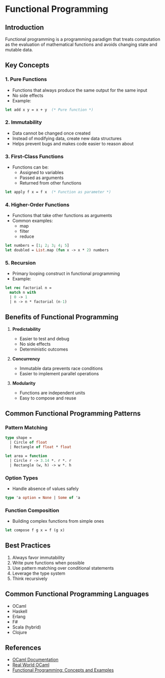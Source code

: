 # Functional Programming

## Introduction
Functional programming is a programming paradigm that treats computation as 
the evaluation of mathematical functions and avoids changing state and mutable data.

## Key Concepts

### 1. Pure Functions
- Functions that always produce the same output for the same input
- No side effects
- Example:
```ocaml
let add x y = x + y  (* Pure function *)
```

### 2. Immutability
- Data cannot be changed once created
- Instead of modifying data, create new data structures
- Helps prevent bugs and makes code easier to reason about

### 3. First-Class Functions
- Functions can be:
  - Assigned to variables
  - Passed as arguments
  - Returned from other functions
```ocaml
let apply f x = f x  (* Function as parameter *)
```

### 4. Higher-Order Functions
- Functions that take other functions as arguments
- Common examples:
  - map
  - filter
  - reduce
```ocaml
let numbers = [1; 2; 3; 4; 5]
let doubled = List.map (fun x -> x * 2) numbers
```

### 5. Recursion
- Primary looping construct in functional programming
- Example:
```ocaml
let rec factorial n =
  match n with
  | 0 -> 1
  | n -> n * factorial (n-1)
```

## Benefits of Functional Programming

1. **Predictability**
   - Easier to test and debug
   - No side effects
   - Deterministic outcomes

2. **Concurrency**
   - Immutable data prevents race conditions
   - Easier to implement parallel operations

3. **Modularity**
   - Functions are independent units
   - Easy to compose and reuse

## Common Functional Programming Patterns

### Pattern Matching
```ocaml
type shape =
  | Circle of float
  | Rectangle of float * float

let area = function
  | Circle r -> 3.14 *. r *. r
  | Rectangle (w, h) -> w *. h
```

### Option Types
- Handle absence of values safely
```ocaml
type 'a option = None | Some of 'a
```

### Function Composition
- Building complex functions from simple ones
```ocaml
let compose f g x = f (g x)
```

## Best Practices

1. Always favor immutability
2. Write pure functions when possible
3. Use pattern matching over conditional statements
4. Leverage the type system
5. Think recursively

## Common Functional Programming Languages

- OCaml
- Haskell
- Erlang
- F#
- Scala (hybrid)
- Clojure

## References

- [OCaml Documentation](https://ocaml.org/docs/)
- [Real World OCaml](https://dev.realworldocaml.org/)
- [Functional Programming: Concepts and Examples](https://ocaml.org/learn/tutorials/)
